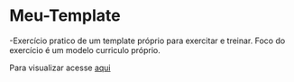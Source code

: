 # Meu-Template
-Exercício pratico de um template próprio para exercitar e treinar.
Foco do exercício é um modelo curriculo próprio.

Para visualizar acesse <a href="https://gitjoaopaulo.github.io/Meu-Template/">aqui</a>

